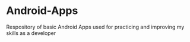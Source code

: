 # Android-Apps
Respository of basic Android Apps used for practicing and improving my skills as a developer
